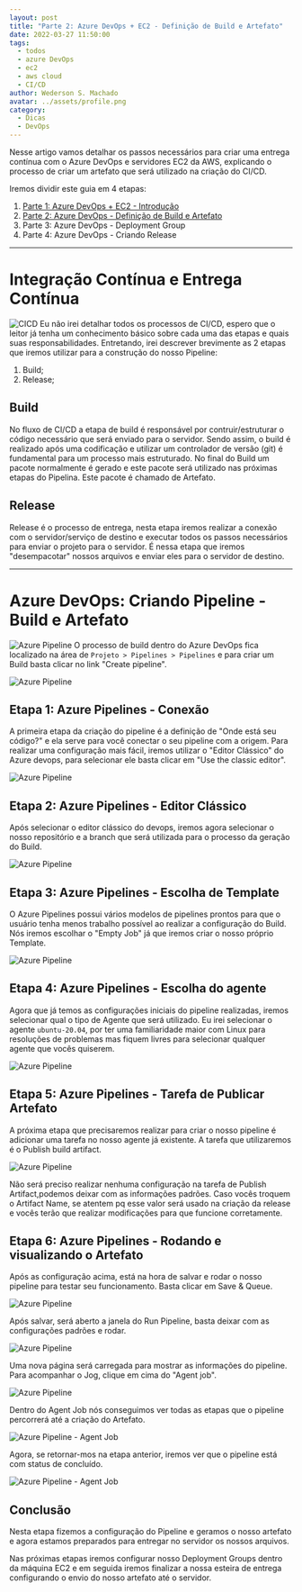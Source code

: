 ```yaml
---
layout: post
title: "Parte 2: Azure DevOps + EC2 - Definição de Build e Artefato"
date: 2022-03-27 11:50:00
tags:
  - todos
  - azure DevOps
  - ec2
  - aws cloud
  - CI/CD
author: Wederson S. Machado
avatar: ../assets/profile.png
category:
  - Dicas
  - DevOps
---
```


Nesse artigo vamos detalhar os passos necessários para criar uma entrega contínua com o Azure DevOps e servidores EC2 da AWS, explicando o processo de criar um artefato que será utilizado na criação do CI/CD.


Iremos dividir este guia em 4 etapas:
1. [Parte 1: Azure DevOps + EC2 - Introdução](/azure-pipeline-ec2-introducao)
2. [Parte 2: Azure DevOps - Definição de Build e Artefato](/azure-pipeline-ec2-build-artifact)
3. Parte 3: Azure DevOps - Deployment Group
4. Parte 4: Azure DevOps - Criando Release

---

# Integração Contínua e Entrega Contínua
![CICD](../assets/img/posts/azure-pipeline-ec2-build-artifact/cicd.png)
Eu não irei detalhar todos os processos de CI/CD, espero que o leitor já tenha um conhecimento básico sobre cada uma das etapas e quais suas responsabilidades. Entretando, irei descrever brevimente as 2 etapas que iremos utilizar para a construção do nosso Pipeline:
1. Build;
2. Release;

## Build
No fluxo de CI/CD a etapa de build é responsável por contruir/estruturar o código necessário que será enviado para o servidor. Sendo assim, o build é realizado após uma codificação e utilizar um controlador de versão (git) é fundamental para um processo mais estruturado. No final do Build um pacote normalmente é gerado e este pacote será utilizado nas próximas etapas do Pipelina. Este pacote é chamado de Artefato.

## Release
Release é o processo de entrega, nesta etapa iremos realizar a conexão com o servidor/serviço de destino e executar todos os passos necessários para enviar o projeto para o servidor. É nessa etapa que iremos "desempacotar" nossos arquivos e enviar eles para o servidor de destino.

---
# Azure DevOps: Criando Pipeline - Build e Artefato
![Azure Pipeline](/assets/img/posts/azure-pipeline-ec2-build-artifact/0.png)
O processo de build dentro do Azure DevOps fica localizado na área de ```Projeto > Pipelines > Pipelines``` e para criar um Build basta clicar no link "Create pipeline".

![Azure Pipeline](/assets/img/posts/azure-pipeline-ec2-build-artifact/1.png)

## Etapa 1: Azure Pipelines - Conexão
A primeira etapa da criação do pipeline é a definição de "Onde está seu código?" e ela serve para você conectar o seu pipeline com a origem. Para realizar uma configuração mais fácil, iremos utilizar o "Editor Clássico" do Azure devops, para selecionar ele basta clicar em "Use the classic editor".

![Azure Pipeline](/assets/img/posts/azure-pipeline-ec2-build-artifact/2.png)


## Etapa 2: Azure Pipelines - Editor Clássico
Após selecionar o editor clássico do devops, iremos agora selecionar o nosso repositório e a branch que será utilizada para o processo da geração do Build.

![Azure Pipeline](/assets/img/posts/azure-pipeline-ec2-build-artifact/3.png)

## Etapa 3: Azure Pipelines - Escolha de Template
O Azure Pipelines possui vários modelos de pipelines prontos para que o usuário tenha menos trabalho possível ao realizar a configuração do Build. Nós iremos escolhar o "Empty Job" já que iremos criar o nosso próprio Template.

![Azure Pipeline](/assets/img/posts/azure-pipeline-ec2-build-artifact/4.png)

## Etapa 4: Azure Pipelines - Escolha do agente
Agora que já temos as configurações iniciais do pipeline realizadas, iremos selecionar qual o tipo de Agente que será utilizado. Eu irei selecionar o agente ```ubuntu-20.04```, por ter uma familiaridade maior com Linux para resoluções de problemas mas fiquem livres para selecionar qualquer agente que vocês quiserem.

![Azure Pipeline](/assets/img/posts/azure-pipeline-ec2-build-artifact/5.png)

## Etapa 5: Azure Pipelines - Tarefa de Publicar Artefato
A próxima etapa que precisaremos realizar para criar o nosso pipeline é adicionar uma tarefa no nosso agente já existente. A tarefa que utilizaremos é o Publish build artifact.

![Azure Pipeline](/assets/img/posts/azure-pipeline-ec2-build-artifact/6.png)

Não será preciso realizar nenhuma configuração na tarefa de Publish Artifact,podemos deixar com as informações padrões. Caso vocês troquem o Artifact Name, se atentem pq esse valor será usado na criação da release e vocês terão que realizar modificações para que funcione corretamente.

## Etapa 6: Azure Pipelines - Rodando e visualizando o Artefato
Após as configuração acima, está na hora de salvar e rodar o nosso pipeline para testar seu funcionamento. Basta clicar em Save & Queue.

![Azure Pipeline](/assets/img/posts/azure-pipeline-ec2-build-artifact/9.png)

Após salvar, será aberto a janela do Run Pipeline, basta deixar com as configurações padrões e rodar.


![Azure Pipeline](/assets/img/posts/azure-pipeline-ec2-build-artifact/8.png)

Uma nova página será carregada para mostrar as informações do pipeline. Para acompanhar o Jog, clique em cima do "Agent job".


![Azure Pipeline](/assets/img/posts/azure-pipeline-ec2-build-artifact/10.png)

Dentro do Agent Job nós conseguimos ver todas as etapas que o pipeline percorrerá até a criação do Artefato.

![Azure Pipeline - Agent Job](/assets/img/posts/azure-pipeline-ec2-build-artifact/11.png)

Agora, se retornar-mos na etapa anterior, iremos ver que o pipeline está com status de concluído.

![Azure Pipeline - Agent Job](/assets/img/posts/azure-pipeline-ec2-build-artifact/12.png)

## Conclusão
Nesta etapa fizemos a configuração do Pipeline e geramos o nosso artefato e agora estamos preparados para entregar no servidor os nossos arquivos.

Nas próximas etapas iremos configurar nosso Deployment Groups dentro da máquina EC2 e em seguida iremos finalizar a nossa esteira de entrega configurando o envio do nosso artefato até o servidor.